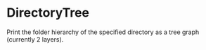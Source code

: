 # DirectoryTree
Print the folder hierarchy of the specified directory as a tree graph (currently 2 layers).
